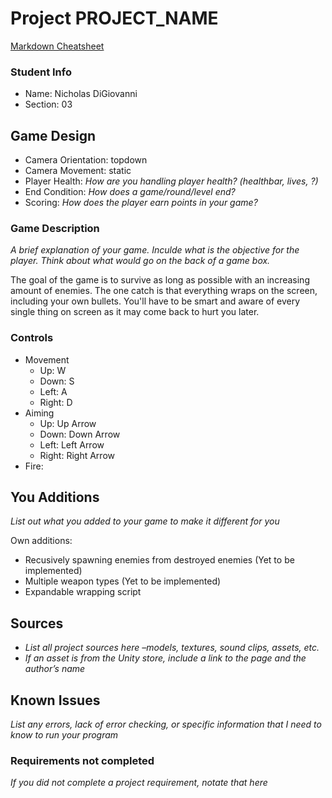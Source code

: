 # Project PROJECT_NAME

[Markdown Cheatsheet](https://github.com/adam-p/markdown-here/wiki/Markdown-Here-Cheatsheet)

### Student Info

-   Name: Nicholas DiGiovanni
-   Section: 03

## Game Design

-   Camera Orientation: topdown
-   Camera Movement: static
-   Player Health: _How are you handling player health? (healthbar, lives, ?)_
-   End Condition: _How does a game/round/level end?_
-   Scoring: _How does the player earn points in your game?_

### Game Description

_A brief explanation of your game. Inculde what is the objective for the player. Think about what would go on the back of a game box._

The goal of the game is to survive as long as possible with an increasing amount of enemies. The one catch is that everything wraps on the screen,
including your own bullets. You'll have to be smart and aware of every single thing on screen as it may come back to hurt you later.

### Controls

-   Movement
    -   Up: W
    -   Down: S
    -   Left: A
    -   Right: D
-   Aiming
    -   Up: Up Arrow
    -   Down: Down Arrow
    -   Left: Left Arrow
    -   Right: Right Arrow
-   Fire: 

## You Additions

_List out what you added to your game to make it different for you_

Own additions:
- Recusively spawning enemies from destroyed enemies (Yet to be implemented)
- Multiple weapon types (Yet to be implemented)
- Expandable wrapping script

## Sources

-   _List all project sources here –models, textures, sound clips, assets, etc._
-   _If an asset is from the Unity store, include a link to the page and the author’s name_

## Known Issues

_List any errors, lack of error checking, or specific information that I need to know to run your program_

### Requirements not completed

_If you did not complete a project requirement, notate that here_

